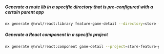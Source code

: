 ##### Generate a route lib in a specific directory that is pre-configured with a certain parent app

```bash
nx generate @nrwl/react:library feature-game-detail --directory=store --appProject=store --no-component
```

##### Generate a React component in a specific project

```bash
nx generate @nrwl/react:component game-detail --project=store-feature-game-detail
```
